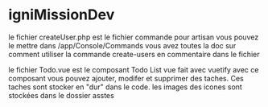 # igniMissionDev
le fichier createUser.php est le fichier commande pour artisan
  vous pouvez le mettre dans /app/Console/Commands
  vous avez toutes la doc sur comment utiliser la commande create-users en commentaire dans le fichier

le fichier Todo.vue est le composant Todo List vue fait avec vuetify
  avec ce composant vous pouvez ajouter, modifer et supprimer des taches. Ces taches sont stocker en "dur" dans le code.
  les images des icones sont stockées dans le dossier asstes
